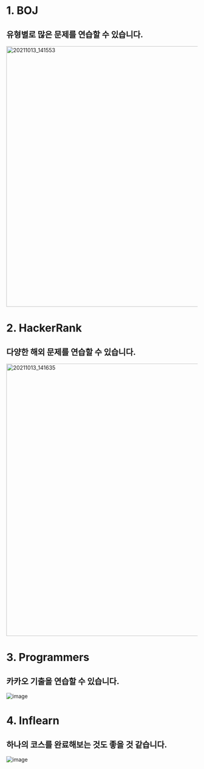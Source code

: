 # 1. BOJ
## 유형별로 많은 문제를 연습할 수 있습니다.
<img width="687" alt="20211013_141553" src="https://user-images.githubusercontent.com/55792986/137071709-a233d1d3-6ba2-4b32-954e-92f7320f372d.png">


# 2. HackerRank
## 다양한 **해외 문제**를 연습할 수 있습니다.
<img width="718" alt="20211013_141635" src="https://user-images.githubusercontent.com/55792986/137071713-6af047a2-fb7d-4b93-ac3a-fbcb8f690631.png">


# 3. Programmers
## **카카오 기출**을 연습할 수 있습니다.
![image](https://user-images.githubusercontent.com/55792986/137072009-b9c1f59c-482a-46ef-8658-9380db84aa52.png)



# 4. Inflearn
## 하나의 코스를 완료해보는 것도 좋을 것 같습니다.
![image](https://user-images.githubusercontent.com/55792986/161887028-cf4302a0-ae27-41e7-af34-75989320fd80.png)
